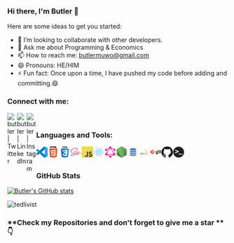 ### Hi there, I'm Butler 👋



Here are some ideas to get you started:
- 👯 I’m looking to collaborate with other developers.
- 💬 Ask me about Programming & Economics
- 📫 How to reach me: butlermuwo@gmail.com
- 😄 Pronouns: HE/HIM
- ⚡ Fun fact: Once upon a time, I have pushed my code before adding and committing.😄

### Connect with me:

[<img align="left" alt="butler | Twitter" width="22px" src="https://cdn.jsdelivr.net/npm/simple-icons@v3/icons/twitter.svg" />][twitter]
[<img align="left" alt="butler | LinkedIn" width="22px" src="https://cdn.jsdelivr.net/npm/simple-icons@v3/icons/linkedin.svg" />][linkedin]
[<img align="left" alt="butler | Instagram" width="22px" src="https://cdn.jsdelivr.net/npm/simple-icons@v3/icons/instagram.svg" />][instagram]

<br />

### Languages and Tools:

<code><img align="left" alt="Visual Studio Code" width="26px" src="https://raw.githubusercontent.com/github/explore/80688e429a7d4ef2fca1e82350fe8e3517d3494d/topics/visual-studio-code/visual-studio-code.png" /></code>
<code><img align="left" alt="HTML5" width="26px" src="https://raw.githubusercontent.com/github/explore/80688e429a7d4ef2fca1e82350fe8e3517d3494d/topics/html/html.png" /></code>
<code><img align="left" alt="CSS3" width="26px" src="https://raw.githubusercontent.com/github/explore/80688e429a7d4ef2fca1e82350fe8e3517d3494d/topics/css/css.png" /></code>
<code><img align="left" alt="Sass" width="26px" src="https://raw.githubusercontent.com/github/explore/80688e429a7d4ef2fca1e82350fe8e3517d3494d/topics/sass/sass.png" /></code>
<code><img align="left" alt="JavaScript" width="26px" src="https://raw.githubusercontent.com/github/explore/80688e429a7d4ef2fca1e82350fe8e3517d3494d/topics/javascript/javascript.png" /></code>
<code><img align="left" alt="React" width="26px" src="https://raw.githubusercontent.com/github/explore/80688e429a7d4ef2fca1e82350fe8e3517d3494d/topics/react/react.png" /></code>
<code><img align="left" alt="GraphQL" width="26px" src="https://raw.githubusercontent.com/github/explore/80688e429a7d4ef2fca1e82350fe8e3517d3494d/topics/graphql/graphql.png" /></code>
<code><img align="left" alt="Node.js" width="26px" src="https://raw.githubusercontent.com/github/explore/80688e429a7d4ef2fca1e82350fe8e3517d3494d/topics/nodejs/nodejs.png" /></code>
<code><img align="left" alt="SQL" width="26px" src="https://raw.githubusercontent.com/github/explore/80688e429a7d4ef2fca1e82350fe8e3517d3494d/topics/sql/sql.png" /></code>
<code><img align="left" alt="MySQL" width="26px" src="https://raw.githubusercontent.com/github/explore/80688e429a7d4ef2fca1e82350fe8e3517d3494d/topics/mysql/mysql.png" /></code>
<code><img align="left" alt="Git" width="26px" src="https://raw.githubusercontent.com/github/explore/80688e429a7d4ef2fca1e82350fe8e3517d3494d/topics/git/git.png" /></code>
<code><img align="left" alt="GitHub" width="26px" src="https://raw.githubusercontent.com/github/explore/78df643247d429f6cc873026c0622819ad797942/topics/github/github.png" /></code>
<code><img align="left" alt="Terminal" width="26px" src="https://raw.githubusercontent.com/github/explore/80688e429a7d4ef2fca1e82350fe8e3517d3494d/topics/terminal/terminal.png" /></code>

<br />
<br />

### GitHub Stats

  [![Butler's GitHub stats](https://github-readme-stats.vercel.app/api?username=butlermuwo&show_icons=true&theme=dracula)](https://github.com/butlermuwo/github-readme-stats)
<p><img src="https://github-readme-streak-stats.herokuapp.com/?user=butlermuwo&theme=radical" alt="tedlivist" /></p>
<!-- [![Top Langs](https://github-readme-stats.vercel.app/api/top-langs/?username=butlermuwo&theme=dracula)](https://github.com/butlermuwo/github-readme-stats) -->

### **Check my Repositories and don't forget to give me a star ** 👇


[twitter]: https://twitter.com/ButlerMuwo
[instagram]: https://instagram.com/butlermuwoshimaluwani
[linkedin]: https://www.linkedin.com/in/butler-shimaluwani-41a680159/
